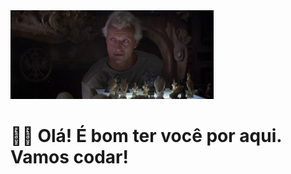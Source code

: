 <img src = "blade_runner_chesstable.jpg" width = "325px" align = "rigth">

# 👨‍💻 Olá! É bom ter você por aqui. Vamos codar!
